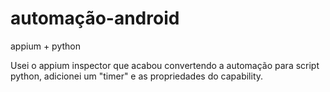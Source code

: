 # automação-android
appium + python

Usei o appium inspector que acabou convertendo a automação para script python, adicionei um "timer" e as propriedades do capability.
